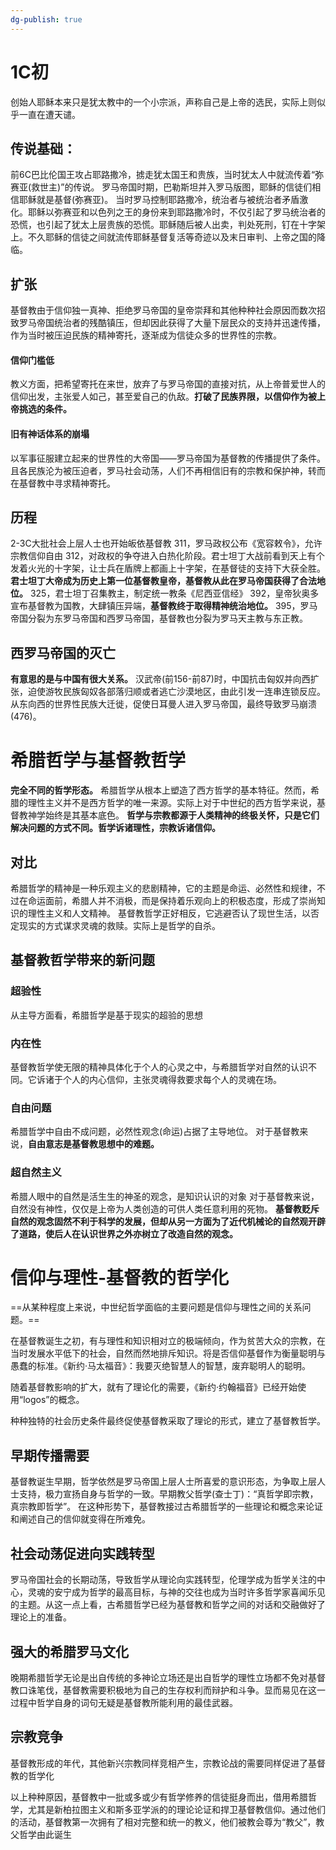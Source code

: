 ```yaml
---
dg-publish: true
---
```

# 1C初
创始人耶稣本来只是犹太教中的一个小宗派，声称自己是上帝的选民，实际上则似乎一直在遭天谴。
## 传说基础：
前6C巴比伦国王攻占耶路撒冷，掳走犹太国王和贵族，当时犹太人中就流传着“弥赛亚(救世主)”的传说。
罗马帝国时期，巴勒斯坦并入罗马版图，耶稣的信徒们相信耶稣就是基督(弥赛亚)。
当时罗马控制耶路撒冷，统治者与被统治者矛盾激化。耶稣以弥赛亚和以色列之王的身份来到耶路撒冷时，不仅引起了罗马统治者的恐慌，也引起了犹太上层贵族的恐慌。耶稣随后被人出卖，判处死刑，钉在十字架上。不久耶稣的信徒之间就流传耶稣基督复活等奇迹以及末日审判、上帝之国的降临。
## 扩张
基督教由于信仰独一真神、拒绝罗马帝国的皇帝崇拜和其他种种社会原因而数次招致罗马帝国统治者的残酷镇压，但却因此获得了大量下层民众的支持并迅速传播，作为当时被压迫民族的精神寄托，逐渐成为信徒众多的世界性的宗教。
#### 信仰门槛低
教义方面，把希望寄托在来世，放弃了与罗马帝国的直接对抗，从上帝普爱世人的信仰出发，主张爱人如己，甚至爱自己的仇敌。**打破了民族界限，以信仰作为被上帝挑选的条件。**
#### 旧有神话体系的崩塌
以军事征服建立起来的世界性的大帝国——罗马帝国为基督教的传播提供了条件。且各民族沦为被压迫者，罗马社会动荡，人们不再相信旧有的宗教和保护神，转而在基督教中寻求精神寄托。
## 历程
2-3C大批社会上层人士也开始皈依基督教
311，罗马政权公布《宽容敕令》，允许宗教信仰自由
312，对政权的争夺进入白热化阶段。君士坦丁大战前看到天上有个发着火光的十字架，让士兵在盾牌上都画上十字架，在基督徒的支持下大获全胜。**君士坦丁大帝成为历史上第一位基督教皇帝，基督教从此在罗马帝国获得了合法地位。**
325，君士坦丁召集教主，制定统一教条《尼西亚信经》
392，皇帝狄奥多宣布基督教为国教，大肆镇压异端，**基督教终于取得精神统治地位。**
395，罗马帝国分裂为东罗马帝国和西罗马帝国，基督教也分裂为罗马天主教与东正教。

## 西罗马帝国的灭亡
**有意思的是与中国有很大关系。**
汉武帝(前156-前87)时，中国抗击匈奴并向西扩张，迫使游牧民族匈奴各部落归顺或者逃亡沙漠地区，由此引发一连串连锁反应。
从东向西的世界性民族大迁徙，促使日耳曼人进入罗马帝国，最终导致罗马崩溃(476)。

# 希腊哲学与基督教哲学
**完全不同的哲学形态。**
希腊哲学从根本上塑造了西方哲学的基本特征。然而，希腊的理性主义并不是西方哲学的唯一来源。实际上对于中世纪的西方哲学来说，基督教神学始终是其基本底色。
**哲学与宗教都源于人类精神的终极关怀，只是它们解决问题的方式不同。哲学诉诸理性，宗教诉诸信仰。**
## 对比
希腊哲学的精神是一种乐观主义的悲剧精神，它的主题是命运、必然性和规律，不过在命运面前，希腊人并不消极，而是保持着乐观向上的积极态度，形成了崇尚知识的理性主义和人文精神。
基督教哲学正好相反，它逃避否认了现世生活，以否定现实的方式谋求灵魂的救赎。实际上是哲学的自杀。

## 基督教哲学带来的新问题
### 超验性
从主导方面看，希腊哲学是基于现实的超验的思想
### 内在性
基督教哲学使无限的精神具体化于个人的心灵之中，与希腊哲学对自然的认识不同。它诉诸于个人的内心信仰，主张灵魂得救要求每个人的灵魂在场。
### 自由问题
希腊哲学中自由不成问题，必然性观念(命运)占据了主导地位。
对于基督教来说，**自由意志是基督教思想中的难题。**
### 超自然主义
希腊人眼中的自然是活生生的神圣的观念，是知识认识的对象
对于基督教来说，自然没有神性，仅仅是上帝为人类创造的可供人类任意利用的死物。
**基督教贬斥自然的观念固然不利于科学的发展，但却从另一方面为了近代机械论的自然观开辟了道路，使后人在认识世界之外亦树立了改造自然的观念。**

# **信仰与理性**-基督教的哲学化
==从某种程度上来说，中世纪哲学面临的主要问题是信仰与理性之间的关系问题。==

在基督教诞生之初，有与理性和知识相对立的极端倾向，作为贫苦大众的宗教，在当时发展水平低下的社会，自然而然地排斥知识。将是否信仰基督作为衡量聪明与愚蠢的标准。《新约·马太福音》：我要灭绝智慧人的智慧，废弃聪明人的聪明。

随着基督教影响的扩大，就有了理论化的需要，《新约·约翰福音》已经开始使用“logos”的概念。

种种独特的社会历史条件最终促使基督教采取了理论的形式，建立了基督教哲学。
## 早期传播需要
基督教诞生早期，哲学依然是罗马帝国上层人士所喜爱的意识形态，为争取上层人士支持，极力宣扬自身与哲学的一致。早期教父哲学(查士丁)：“真哲学即宗教，真宗教即哲学”。
在这种形势下，基督教接过古希腊哲学的一些理论和概念来论证和阐述自己的信仰就变得在所难免。
## 社会动荡促进向实践转型
罗马帝国社会的长期动荡，导致哲学从理论向实践转型，伦理学成为哲学关注的中心，灵魂的安宁成为哲学的最高目标，与神的交往也成为当时许多哲学家喜闻乐见的主题。从这一点上看，古希腊哲学已经为基督教和哲学之间的对话和交融做好了理论上的准备。
## 强大的希腊罗马文化
晚期希腊哲学无论是出自传统的多神论立场还是出自哲学的理性立场都不免对基督教口诛笔伐，基督教需要积极地为自己的生存权利而辩护和斗争。显而易见在这一过程中哲学自身的词句无疑是基督教所能利用的最佳武器。
## 宗教竞争
基督教形成的年代，其他新兴宗教同样竞相产生，宗教论战的需要同样促进了基督教的哲学化

以上种种原因，基督教中一批或多或少有哲学修养的信徒挺身而出，借用希腊哲学，尤其是新柏拉图主义和斯多亚学派的的理论论证和捍卫基督教信仰。通过他们的活动，基督教第一次拥有了相对完整和统一的教义，他们被教会尊为“教父”，教父哲学由此诞生